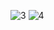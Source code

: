 ![3](https://user-images.githubusercontent.com/82725681/199983811-d827ebec-f822-4913-a15a-629cf676fc91.png)
![4](https://user-images.githubusercontent.com/82725681/199983821-8d1ce902-4b12-49b0-ae9d-83b28529044d.png)
